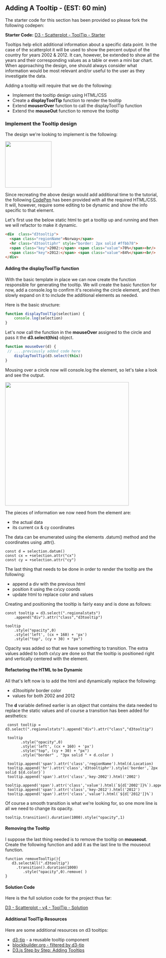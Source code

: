 ## Adding A Tooltip - (EST: 60 min)

The starter code for this section has been provided so please fork the following codepen: 

**Starter Code:** [D3 - Scatterplot - ToolTip - Starter](https://codepen.io/jkeohan/pen/wyWjXq)

Tooltips help elicit additional information about a specific data point. In the case of the scatterplot it will be used to show the percent output of the country for years 2002 & 2012.  It can, however, be extended to show all the years and their corresponding values as a table or even a mini bar chart.  When approaching the design, one should always consider what information would be most relevant and/or useful to the user as they investigate the data. 

Adding a tooltip will require that we do the following:

- Implement the tooltip design using HTML/CSS
- Create a **displayToolTip** function to render the tooltip
- Extend **mouserOver** function to call the displayToolTip function
- Extend the **mouseOut** function to remove the tooltip

### Implement the Tooltip design 

The design we're looking to implement is the following:

<img src="http://res.cloudinary.com/jkeohan/image/upload/v1518555150/Screen_Shot_2018-02-13_at_3.45.45_PM_yada2o.png" width="150" />

Since recreating the above design would add additional time to the tutorial, the following [CodePen](https://codepen.io/jkeohan/pen/wyqpPj) has been provided with all the required HTML/CSS. It will, however, require some editing to be dynamic and show the info specific to that element. 

Let's first use the below static html to get a tooltip up and running and then we will refactor to make it dynamic.  

```html
<div  class="d3tooltip">
  <span class="regionName">Norway</span>
  <hr class="d3tooltiphr" style="border: 2px solid #ffbb78"> 
  <span class="key">2002:</span> <span class="value">70%</span><br/>
  <span class="key">2012:</span> <span class="value">84%</span><br/>
</div>  
```  

#### Adding the displayToolTip function

With the basic template in place we can now create the function responsible for generating the tooltip. We will create the basic function for now, add a console.log to confirm it's receiving the circle element, and then slowly expand on it to include the additional elements as needed. 
 
Here is the basic structure:

```js
function displayToolTip(selection) {
    console.log(selection)
}
```

Let's now call the function in the **mouseOver** assigned to the circle and pass it the **d3.select(this)** object.

```javascript
function mouseOver(d) {
 // ....previously added code here
    displayToolTip(d3.select(this))
}
```

Mousing over a circle now will console.log the element, so let's take a look and see the output. 

<img src="http://res.cloudinary.com/jkeohan/image/upload/v1518568508/Screen_Shot_2018-02-13_at_7.34.24_PM_gzqmjd.png" width="400"/>



The pieces of information we now need from the element are:

- the actual data 
- its current cx & cy coordinates

The data can be enumerated using the elements .datum() method and the coordinates using .attr().

```
const d = selection.datum()
const cx = +selection.attr("cx")
const cy = +selection.attr("cy")
```
 
The last thing that needs to be done in order to render the tooltip are the following:

- append a div with the previous html
- position it using the cx\cy coords
- update html to replace color and values

Creating and positioning the tooltip is fairly easy and is done as follows:

```
const tooltip = d3.select(".regionalstats")
    .append("div").attr("class","d3tooltip")

tooltip   
    .style("opacity",0)
    .style('left', (cx + 160) + 'px')
    .style("top", (cy + 30) + "px") 
```

Opacity was added so that we have something to transition. The extra values added to both cx\cy are done so that the tooltip is positioned right and vertically centered with the element. 


#### Refactoring the HTML to be Dynamic

All that's left now is to add the html and dynamically replace the following:

- d3tooltiphr border color
- values for both 2002 and 2012

 The **d** variable defined earlier is an object that contains the data needed to replace the static values and of course a transition has been added for aesthetics:
 
 ```
  const tooltip = d3.select(".regionalstats").append("div").attr("class","d3tooltip")
  
  tooltip   
        .style("opacity",0)
        .style('left', (cx + 160) + 'px')
        .style("top", (cy + 30) + "px") 
        .style("border" , "3px solid " + d.color )
       
  tooltip.append('span').attr('class','regionName').html(d.Location)
  tooltip.append('hr').attr('class','d3tooltiphr').style('border',`2px solid ${d.color}`)
  tooltip.append('span').attr('class','key-2002').html('2002')
  tooltip.append('span').attr('class','value').html(`${d['2002']}%`).append('br')
  tooltip.append('span').attr('class','key-2012').html('2012')
  tooltip.append('span').attr('class','value').html(`${d['2012']}%`)
 ```

Of course a smooth transition is what we're looking for, so one more line is all we need to change its opacity.

```
tooltip.transition().duration(1000).style("opacity",1)
```

#### Removing the Tooltip

I suppose the last thing needed is to remove the tooltip on **mouseout**.  Create the following function and add it as the last line to the mouseout function.

```
function removeToolTip(){
   d3.selectAll(".d3tooltip")
     .transition().duration(1000)
        .style("opacity",0).remove( )
}
```

#### Solution Code

Here is the full solution code for the project thus far:

[D3 - Scatterplot - v4 - ToolTip - Solution ](https://codepen.io/jkeohan/pen/paNpyN?editors=0110)

#### Additional ToolTip Resources

Here are some additional resources on d3 tooltips:

- [d3-tip](https://github.com/Caged/d3-tip) - a reusable tooltip component
- [blockbuilder.org - filtered by d3-tip](http://blockbuilder.org/search#d3modules%3Dd3-tip%2Cd3-legend)
- [D3.js Step by Step: Adding Tooltips](http://zeroviscosity.com/d3-js-step-by-step/step-5-adding-tooltips)
